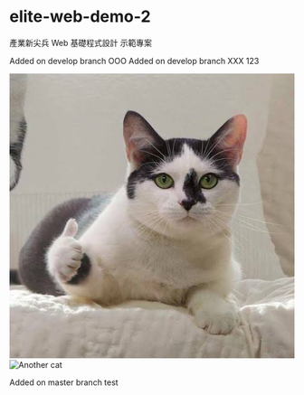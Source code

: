 # elite-web-demo-2

產業新尖兵 Web 基礎程式設計 示範專案

Added on develop branch OOO
Added on develop branch XXX
123

![Cat](./image/cat.jpg)
![Another cat](https://i.imgur.com/9wGJWa0.png)

Added on master branch
test
